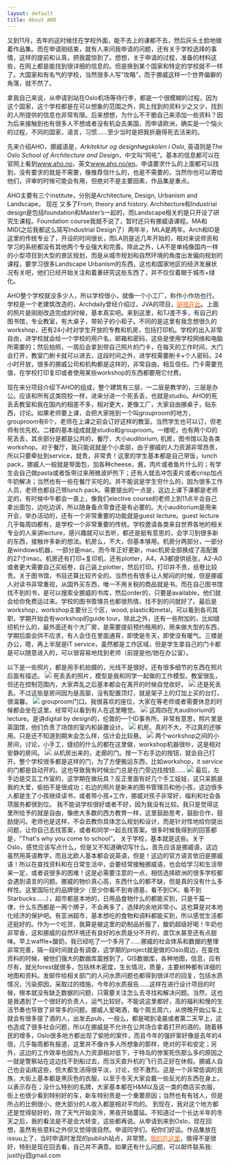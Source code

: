 ```yaml
---
layout: default
title: About AHO
---
```


又到11月，去年的这时候住在学校外面，能不去上的课都不去，然后灰头土脸地做着作品集。而在申请刚结束，就有人来问我申请的问题，还有关于学校选择的事情，这样的提前和认真，把我震惊到了。想想，关于申请的过程，准备的材料这些，在网上都是能找到很详细的信息的。但是换到某个国家和特定的学校就不一样了。大国家和有名气的学校，当然很多人写“攻略”，而于挪威这样一个世界偏僻的角落，就不然了。

拿我自己来说，从申请到站在Oslo机场等待行李，都是一个很模糊的过程，因为这个国家，这个学校都是在可以想象的范围之外，网上找到的资料少之又少，找到的人所提供的信息也非常有限。后来想想，为什么不干脆自己来添加一些资料？因为后来接触到也有很多人不想或者没有机会去美国，而申请欧洲，确实是一个恼火的过程，不同的国家，语言，习惯……至少当时是把我折磨得死去活来的。

先来介绍AHO，挪威语是，<em>Arkitektur og designhøgskolen i Oslo</em>, 英语则是<em>The Oslo School of Architecture and Design</em>，中文叫“阿吼”。基本的信息都可以在官网上看到<span style="color:#ff6600;"><a href="http://www.aho.no"><span style="color:#ff6600;">www.aho.no</span></a></span>，英文<span style="color:#ff6600;"><a href="http://www.aho.no"><span style="color:#ff6600;">www.aho.no/en</span></a></span>。申请要求什么的上面都可以找到，没有要求的就是不需要，像推荐信什么的，也是不需要的，当然你也可以寄给他们，评审的时候可能会有用，但绝对不是主要因素，作品集是重点。

AHO主要有三个institute，分别是Architecture, Design, Urbanism and Landscape， 现在 又多了From, theory and history. Architecture和Industrial design是包括foundation和Master’s一起的，而Landscape相关的是只开设了研究生课程。Foundation course我就不说了，暂时还只有挪威语课程。MA和MID(之后我都这么简写Industrial Design了）两年半，MLA是两年。Arch和ID是这里的传统专业了，开设的时间很长，而LA则是近几年开始的，相对来说师资和学习的系统都没有其他两个专业强大和完善。除此之外，LA不是单纯像国内一样的小型项目到大型的景区规划，而是从城市规划和自然环境的角度出发偏向规划的课程，要学习很多Landscape Urbanism的东西，这也和国家地区的经济发展状况有关吧，他们已经开始关注和着重研究这些东西了，并不仅仅着眼于城市+绿化。

AHO整个学校就没多少人，所以学校很小，就像一个小工厂，称作小作坊也行。学校是一个老建筑改造的，Archdaily曾经介绍过，JVA的项目，<span style="color:#ff6600;"><a href="http://www.archdaily.com/2240/oslo-school-of-architecture-jva/"><span style="color:#ff6600;">链接在此</span></a></span>。上面的照片是刚刚改造完成的时候，基本真实吧。来到这里，和TJ差不多，有自己的图书馆，专业教室，有大桌子，带轮子的小柜子。不同的是这里有我念想很久的workshop，还有24小时对学生开放的专教和机房，包括打印机。学校的出入非常自由，进学校就会给一个学校的用户名，邮箱和密码，这些是使用学校网络和电脑所需要的；然后拍照，一周后会拿到带自己照片的门卡，在每天的工作时间，大门会打开，教室门刷卡就可以进去，这段时间之外，进学校需要刷卡+个人密码，24小时开放，很多的挪威公司和机构都是这样的，非常自由，相互信任。门卡需要充值，在学校打印复印或者使用某些workshop的东西都要用它付费。

现在来分项目介绍下AHO的组成，整个建筑有三层，一二层是教学的，三层是办公。应该和所有这类院校一样，进来分进一个死丢丢，也就是studio。AHO的死丢丢教室和我在国内的相差不多，相对更大，更像工厂，大家自由挪桌子，贴东西，讨论。如果老师要上课，会把大家拖到一个叫grouproom的地方，grouproom有6个，老师在上课之前会订好这样的教室。当然学生也可以订，但老师有优先权。二楼的基本组成就是studio和grouproom。一楼呢，也有两个ID的死丢丢，其余部分是都是公共的，餐厅、大小auditorium, 机房，图书馆以及各类workshop。对于餐厅，我只能说就是个小卖部，由于挪威的人力资源非常昂贵，所以只要牵扯到service，就贵，非常贵！这里的学生基本都是自己带饭，lunch pack，挪威人一般就是带面包，加各种cheese，酱，肉片或者鱼片什么的；有学生会自己做pasta或者饭带过来用微波炉热下；还有人就去冲包麦片或者crisp加点牛奶解决；当然也有一些在餐厅买吃的。并不能说是学生穷什么的，因为很多工作人员，老师也都自己带lunch pack。需要提出的一点是，这边上课下课都是老师定的，有时候中午都会一直上，像我们elective course的老师上到11点半会自己拿出面包，边吃边讲，所以随身备点零食还是有必要的。大小auditorium是用来开会，举办活动的，还有一个非常重要的功能就是guest lecture。guest lecture几乎每周四都有，是学校一个非常重要的传统。学校邀请各类来自世界各地的相关专业的人来讲lecture，感兴趣就可以去听，都还是挺有意思的，会学习到很多新的东西，接触许多新的想法。机房么，不大，但基本够用。机房分两部分，一部分是windows机器，一部分是mac，而今年正好更新，mac机房全部换成了高配置的27寸imac。机房还有打印+复印机，还有plotter，A4，A3都提供纸张，A2-A0或者更大需要自己买纸卷，自己装上plotter，然后打印。打印并不贵，纸卷比较贵。关于图书馆，书目还算比较齐全的。当然也有很多让人郁闷的时候，但是挪威人对读书非常重视，从国外买东西，唯一不用关税的商品就是书。而在自己图书馆找不到的书，是可以搜索全挪威的书库，然后order的，只要是available，他们就会给你免费运过来。学校的图书管理员也都很热情，找不到的问就好了。最后是workshop，workshop主要分三个区，wood, plastic和metal，可以看到各司其职，学期开始会有workshop的guide tour。除此之外，还有一些附加的，比如缝纫机什么的，最外面还有个大厂房，是需要提前预约租用的，用来做大型的东西，学期后面会供不应求，有人会住在里面通宵，即使是冬天，即使没有暖气。三楼是办公，嗯，再上半层是IT service，虽然都是工作区域，但是学生拿自己的门卡都是可以随意进入的，可以很容易地找到老师（前提是他/她在办公室）。

以下是一些照片，都是用手机拍摄的，光线不是很好。还有很多细节的东西在照片后面有描述。
![](http://windsdiary.files.wordpress.com/2011/11/20111117_0142.jpg)
死丢丢的照片，模型是我和同学一起做的工作模型。教室很乱，但还在控制范围内，大家弄乱之后基本都会在离开的时候自觉收好。
![](http://windsdiary.files.wordpress.com/2011/11/20111117_025.jpg) 还是死丢丢。不过这些是房间因为是高窗，没有配置顶灯，就是架子上的灯加上买的台灯。很温馨。
![](http://windsdiary.files.wordpress.com/2011/11/20111117_046.jpg)
grouproom门口。我很喜欢的座位，大家在等老师或者需要休息的时候都会坐在这里。经常可以看到有人在这里睡觉。
![](http://windsdiary.files.wordpress.com/2011/11/20111117_002.jpg)
这周四在大auditorium的lecture。是讲digital by design的，伦敦的一个ID事务所。非常有意思，照片里是英国馆，他们负责了场馆的室内和装置设计。
![](http://windsdiary.files.wordpress.com/2011/11/20111117_041.jpg)
机房。真的不大，不过真的还够用。只是还不知道到期末会怎么样，估计会比较悬。
![](http://windsdiary.files.wordpress.com/2011/11/20111117_027.jpg)
两个workshop之间的小房间，讨论，小手工，缝纫的什么的都在这里做，workshop机器很吵，这是相对安静的房间。
![](http://windsdiary.files.wordpress.com/2011/11/20111117_009.jpg)
从机房出来的，走廊的门。按一下右手边的按钮，就会自己打开。整个学校很多都是这样的门，为了方便搬运东西，比如workshop，it service的门都是自动开的。这也导致我有时候出门总是在门旁边找按钮……
![](http://windsdiary.files.wordpress.com/2011/11/20111117_010-copy.jpg)
最后，左手边是交互工作室的，这学期在做玩具？反正里面有好几个手工娃娃，这只呆鹅是我的大爱，偷拍不是很成功；右边的照片是新来的图书管理员和他小孩，这边很多人都是生了小孩继续读书，或者带小孩+工作，挪威对孩子非常好，福利和社会各项服务都很到位。
我不能说学校很好或者不好，因为我没有比较。我只是觉得这里所给予的就是自由，像绝大多数的西方教育一样，这里鼓励思考，鼓励合作，鼓励提问。老师也是这样，不会去教你具体怎么规划和设计，而是针对性地给你提出问题，让你自己去找答案，或者和同学一起去找答案。很多时候我得到的回答都是，"That's why you come to school”。
关于学校，基本就是这些。关于Oslo，感觉应该写点什么，但是又不知道确切写什么。首先应该是挪威语，这边虽然用英语教学，而且北欧人基本都会说英语，但是！这边的官方语言依旧是挪威语！所以在查找资料和在日常生活中，会要经常接触挪威语，也会给学习和生活带来一定，或者说很多的困难！这是必需要注意的一点，相信选择欧洲的很多学校都会遇到语言的问题。挪威的物价真心高，东西什么的都不缺，但是真的没有什么多样性。这里国际化的品牌很少（至少你看不到肯德基，看不到CK，看不到Starbucks……），超市都是本地的，日用品食物什么的都能买到，只是千篇一律，什么东西都是一两个牌子，不会再多了，选择的余地非常小。这也算是对本地化经济的保护吧。有亚洲超市，基本想吃的食物和调料都能买到，所以感觉生活都还挺好的。作为一个吃货，我算是被这里的奶制品折服了，酸奶超级好喝！牛奶也非常香，这和挪威的自然环境还有良好的水质是分不开的，直饮水甚至还有点甜味。早上waffle+酸奶，我已经吃了一个多月了……挪威的社会体系和数据的整理非常完善，隔一段时间就会有调查，这学期的project就是做的Oslo周边，在查找资料的时候，被他们强大的数据库震撼到了。GIS数据库，各种地图，信息，应有尽有，就光forest就很多，包括林木密度，生长情况，质量，主要树种都有详细的地图和资料。发邮件给相关部门的人问水质问题也都得到很详尽的回复，包括水质情况，污染原因，采取过的措施，今年的水质报告……这样在进行设计项目的时候，根本就没有缺乏数据的问题，只需要关注怎么去寻找和解决问题。当然，这也是我遇到了一个很好的负责人，运气比较好。不能说这里都好，高的福利和慢的生活节奏也导致了非常多的问题。挪威人爱喝酒，每个周五周六，从傍晚开始公车上就会有很多提了酒的人，出发去pub，一般么，都是喝到凌晨或者第二天早上，这也造成了很多社会问题，所以在挪威是不允许在公共场合拿着打开的酒的。随着移民的增多，Oslo很多地方都出现了偷抢的案件，而且今年的强奸案好像是去年的4倍，几乎每周都有报道，这里并不像许多人所想象的那样，绝对的平和安定；另外，这边的工作效率也因为人力资源相对低下，于特岛的惨案死伤那么多的原因之一就是警察站在这边找不到船过去，而当天直升机的飞行员正好在休假。挪威人自己也会诟病这些，但大都生活得很平淡，讨论，但不激烈。这是一个非常低调的民族，大街上基本都是黑灰色的衣服，以至于冬天大家会戴一些反光的东西在身上，以表示存在；没什么特别的名牌，大家基本都在H&amp;M以及这一类的商店买衣服，街上也很少看到特别好的车，新车特别贵是一个重要原因；当然也有有钱人，但是所占的比例很小，绝大部分的人收入都是相对平均的。
到现在，我对这个地方都还是觉得挺好的，除了天气开始变冷，黑夜开始蔓延。不知道过一个长达半年的冬天之后，我的看法是不是会大转变，这些都再说。从申请到来到Oslo，现在回想，虽然有些意料之外但又觉得很自然。申请同学们，祝你们好运。作品集放在issuu上了，当时申请时发现的publish站点，非常赞。<span style="color:#ff6600;"><a href="http://issuu.com/windsdiary/docs/jingyuan_portfolio_2010"><span style="color:#ff6600;">我的在这里</span></a></span>，做得不是很好，特别是现在回去看，自己并不满意。如果还有什么问题，可以邮件联系我: justhjy囧gmail.com